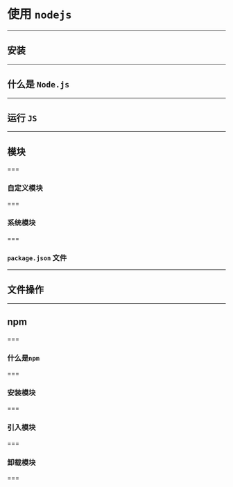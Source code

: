 # 使用 `nodejs`

---

## 安装

---

## 什么是 `Node.js`

---

## 运行 `JS`

---

## 模块

===

### 自定义模块

===

### 系统模块

===

### `package.json` 文件

---

## 文件操作

---

## npm

===

### 什么是`npm`

===

### 安装模块

===

### 引入模块

===

### 卸载模块 

===



